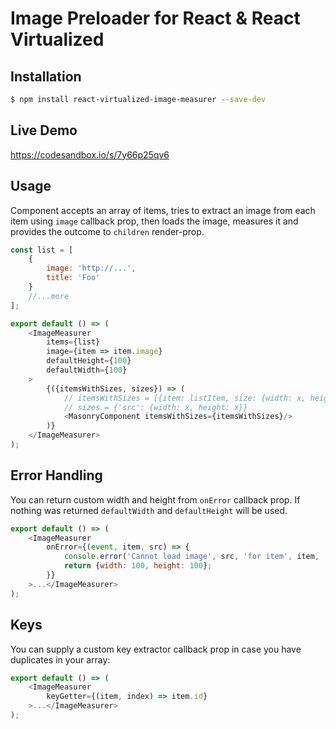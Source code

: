 # Image Preloader for React & React Virtualized

## Installation

```sh
$ npm install react-virtualized-image-measurer --save-dev
```

## Live Demo

https://codesandbox.io/s/7y66p25qv6

## Usage

Component accepts an array of items, tries to extract an image from each item using `image` callback prop,
then loads the image, measures it and provides the outcome to `children` render-prop.

```js
const list = [
    {
        image: 'http://...',
        title: 'Foo'      
    }
    //...more
];

export default () => (
    <ImageMeasurer
        items={list}
        image={item => item.image}
        defaultHeight={100}
        defaultWidth={100}
    >
        {({itemsWithSizes, sizes}) => (
            // itemsWithSizes = [{item: listItem, size: {width: x, height: x}]
            // sizes = {'src': {width: x, height: x}}
            <MasonryComponent itemsWithSizes={itemsWithSizes}/>
        )}
    </ImageMeasurer>
);
```

## Error Handling

You can return custom width and height from `onError` callback prop. If nothing was returned `defaultWidth` and
`defaultHeight` will be used.

```js
export default () => (
    <ImageMeasurer
        onError={(event, item, src) => {
            console.error('Cannot load image', src, 'for item', item, 'event', event);
            return {width: 100, height: 100};
        }}
    >...</ImageMeasurer>
);
```

## Keys

You can supply a custom key extractor callback prop in case you have duplicates in your array:

```js
export default () => (
    <ImageMeasurer
        keyGetter={(item, index) => item.id}
    >...</ImageMeasurer>
);
```
